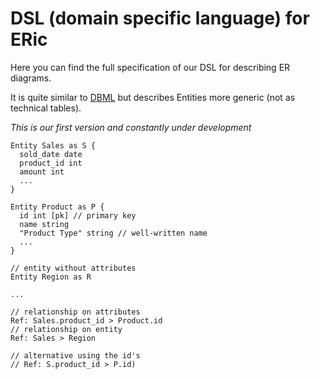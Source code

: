 # DSL (domain specific language) for ERic

Here you can find the full specification of our DSL for describing ER diagrams. 

It is quite similar to [DBML](https://dbml.dbdiagram.io/) but describes Entities more generic (not as technical tables).

*This is our first version and constantly under development*

```
Entity Sales as S {
  sold_date date
  product_id int
  amount int
  ...
}

Entity Product as P {
  id int [pk] // primary key
  name string
  "Product Type" string // well-written name
  ...
}

// entity without attributes
Entity Region as R 

...

// relationship on attributes
Ref: Sales.product_id > Product.id
// relationship on entity
Ref: Sales > Region

// alternative using the id's
// Ref: S.product_id > P.id)

```
